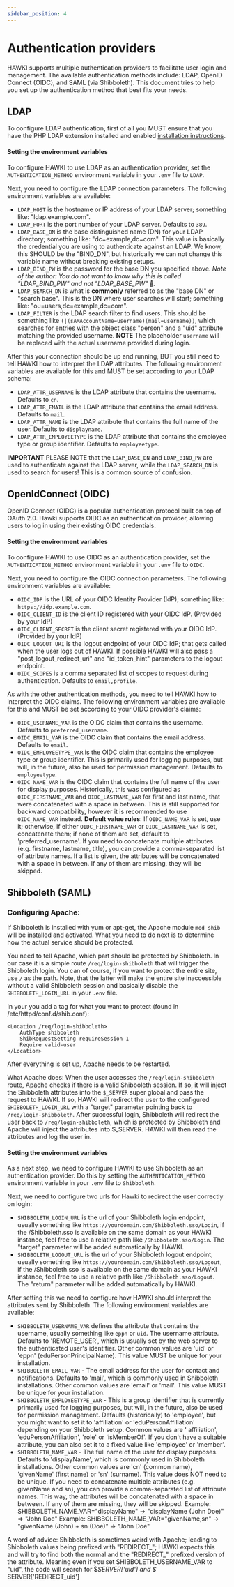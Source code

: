 ```yaml
---
sidebar_position: 4
---
```


# Authentication providers

HAWKI supports multiple authentication providers to facilitate user login and management.
The available authentication methods include: LDAP, OpenID Connect (OIDC), and SAML (via Shibboleth).
This document tries to help you set up the authentication method that best fits your needs.

## LDAP

To configure LDAP authentication, first of all you MUST ensure that you have the PHP LDAP extension installed and
enabled [installation instructions](https://www.php.net/manual/en/ldap.installation.php).

#### Setting the environment variables

To configure HAWKI to use LDAP as an authentication provider, set the `AUTHENTICATION_METHOD` environment variable in
your `.env` file to `LDAP`.

Next, you need to configure the LDAP connection parameters. The following environment variables are available:

- `LDAP_HOST` is the hostname or IP address of your LDAP server; something like: "ldap.example.com".
- `LDAP_PORT` is the port number of your LDAP server. Defaults to `389`.
- `LDAP_BASE_DN` is the base distinguished name (DN) for your LDAP directory; something like:
  "dc=example,dc=com". This value is basically the credential you are using to authenticate against an LDAP. We know,
  this SHOULD be the "BIND_DN", but historically we can not change this variable name without breaking existing setups.
- `LDAP_BIND_PW` is the password for the base DN you specified above. _Note of the author: You do not want to know why
  this is called "LDAP_BIND_PW" and not "LDAP_BASE_PW" 🙈._
- `LDAP_SEARCH_DN` is what is **commonly** referred to as the "base DN" or "search base". This is the DN where user
  searches will start; something like: "ou=users,dc=example,dc=com".
- `LDAP_FILTER` is the LDAP search filter to find users. This should be something like
  `(|(sAMAccountName=username)(mail=username))`, which searches for entries with the object class "person" and a "uid"
  attribute matching the provided username. **NOTE** The placeholder `username` will be replaced with the actual
  username provided during login.

After this your connection should be up and running, BUT you still need to tell HAWKI how to interpret the LDAP
attributes.
The following environment variables are available for this and MUST be set according to your LDAP schema:

- `LDAP_ATTR_USERNAME` is the LDAP attribute that contains the username. Defaults to `cn`.
- `LDAP_ATTR_EMAIL` is the LDAP attribute that contains the email address. Defaults to `mail`.
- `LDAP_ATTR_NAME` is the LDAP attribute that contains the full name of the user. Defaults to `displayname`.
- `LDAP_ATTR_EMPLOYEETYPE` is the LDAP attribute that contains the employee type or group identifier. Defaults to
  `employeetype`.

**IMPORTANT** PLEASE NOTE that the `LDAP_BASE_DN` and `LDAP_BIND_PW` are used to authenticate against the LDAP server,
while the `LDAP_SEARCH_DN` is used to search for users! This is a common source of confusion.

## OpenIdConnect (OIDC)

OpenID Connect (OIDC) is a popular authentication protocol built on top of OAuth 2.0.
Hawki supports OIDC as an authentication provider, allowing users to log in using their existing OIDC credentials.

#### Setting the environment variables

To configure HAWKI to use OIDC as an authentication provider, set the `AUTHENTICATION_METHOD` environment variable in
your `.env` file to `OIDC`.

Next, you need to configure the OIDC connection parameters. The following environment variables are available:

- `OIDC_IDP` is the URL of your OIDC Identity Provider (IdP); something like:
  `https://idp.example.com`.
- `OIDC_CLIENT_ID` is the client ID registered with your OIDC IdP. (Provided by your IdP)
- `OIDC_CLIENT_SECRET` is the client secret registered with your OIDC IdP. (Provided by your IdP)
- `OIDC_LOGOUT_URI` is the logout endpoint of your OIDC IdP; that gets called when the user logs out of HAWKI. If
  possible HAWKI will also pass a "post_logout_redirect_uri" and "id_token_hint" parameters to the logout endpoint.
- `OIDC_SCOPES` is a comma separated list of scopes to request during authentication. Defaults to `email,profile`.

As with the other authentication methods, you need to tell HAWKI how to interpret the OIDC claims.
The following environment variables are available for this and MUST be set according to your OIDC provider's
claims:

- `OIDC_USERNAME_VAR` is the OIDC claim that contains the username. Defaults to `preferred_username`.
- `OIDC_EMAIL_VAR` is the OIDC claim that contains the email address. Defaults to `email`.
- `OIDC_EMPLOYEETYPE_VAR` is the OIDC claim that contains the employee type or group identifier.
  This is primarily used for logging purposes, but will, in the future, also be used for permission management.
  Defaults to `employeetype`.
- `OIDC_NAME_VAR` is the OIDC claim that contains the full name of the user for display purposes.
  Historically, this was configured as `OIDC_FIRSTNAME_VAR` and `OIDC_LASTNAME_VAR` for first and last name,
  that were concatenated with a space in between. This is still supported for backward compatibility,
  however it is recommended to use `OIDC_NAME_VAR` instead.
  **Default value rules**: If `OIDC_NAME_VAR` is set, use it; otherwise, if either `OIDC_FIRSTNAME_VAR` or
  `OIDC_LASTNAME_VAR` is set,
  concatenate them; if none of them are set, default to 'preferred_username'.
  If you need to concatenate multiple attributes (e.g. firstname, lastname, title), you can provide a comma-separated
  list of attribute names. If a list is given, the attributes will be concatenated with a space in between. If any of
  them are missing, they will be skipped.

## Shibboleth (SAML)

### Configuring Apache:

If Shibboleth is installed with yum or apt-get, the Apache module `mod_shib` will be installed and activated.
What you need to do next is to determine how the actual service should be protected.

You need to tell Apache, which part should be protected by Shibboleth. In our case it is a simple route
`/req/login-shibboleth` that will trigger the Shibboleth login. You can of course, if you want to protect the entire
site, use `/` as the path. Note, that the latter will make the entire site inaccessible without a valid Shibboleth
session and basically disable the `SHIBBOLETH_LOGIN_URL` in your `.env` file.

In your <VirtualHost> you add a <Location> tag for what you want to protect (found in /etc/httpd/conf.d/shib.conf):

```apacheconf
<Location /req/login-shibboleth>
    AuthType shibboleth
    ShibRequestSetting requireSession 1
    Require valid-user
</Location>
```

After everything is set up, Apache needs to be restarted.

What Apache does: When the user accesses the `/req/login-shibboleth` route, Apache checks if there is a valid Shibboleth
session. If so, it will inject the Shibboleth attributes into the `$_SERVER` super global and pass the request to HAWKI.
If so, HAWKI will redirect the user to the configured `SHIBBOLETH_LOGIN_URL` with a "target" parameter pointing back to
`/req/login-shibboleth`. After successful login, Shibboleth will redirect the user back to `/req/login-shibboleth`,
which is protected by Shibboleth and Apache will inject the attributes into $_SERVER.
HAWKI will then read the attributes and log the user in.

#### Setting the environment variables

As a next step, we need to configure HAWKI to use Shibboleth as an authentication provider.
Do this by setting the `AUTHENTICATION_METHOD` environment variable in your `.env` file to `Shibboleth`.

Next, we need to configure two urls for Hawki to redirect the user correctly on login:

- `SHIBBOLETH_LOGIN_URL` is the url of your Shibboleth login endpoint, usually something like
  `https://yourdomain.com/Shibboleth.sso/Login`, if the /Shibboleth.sso is available on the same domain as your HAWKI
  instance, feel free to use a relative path like `/Shibboleth.sso/Login`. The "target" parameter will be added
  automatically by HAWKI.
- `SHIBBOLETH_LOGOUT_URL` is the url of your Shibboleth logout endpoint, usually something like
  `https://yourdomain.com/Shibboleth.sso/Logout`, if the /Shibboleth.sso is available on the same domain as your HAWKI
  instance, feel free to use a relative path like `/Shibboleth.sso/Logout`. The "return" parameter will be added
  automatically by HAWKI.

After setting this we need to configure how HAWKI should interpret the attributes sent by Shibboleth.
The following environment variables are available:

- `SHIBBOLETH_USERNAME_VAR` defines the attribute that contains the username, usually something like `eppn` or `uid`.
  The username attribute.
  Defaults to 'REMOTE_USER', which is usually set by the web server to the authenticated user's identifier.
  Other common values are 'uid' or 'eppn' (eduPersonPrincipalName). This value MUST be unique for your installation.
- `SHIBBOLETH_EMAIL_VAR` - The email address for the user for contact and notifications. Defaults to 'mail', which is
  commonly used in Shibboleth installations. Other common values are 'email' or 'mail'. This value MUST be unique for
  your installation.
- `SHIBBOLETH_EMPLOYEETYPE_VAR` - This is a group identifier that is currently primarily used for logging purposes,
  but will, in the future, also be used for permission management. Defaults (historically) to 'employee', but you might
  want to set it to 'affiliation' or 'eduPersonAffiliation' depending on your Shibboleth setup. Common values are '
  affiliation', 'eduPersonAffiliation', 'role' or 'isMemberOf'.
  If you don't have a suitable attribute, you can also set it to a fixed value like 'employee' or 'member'.
- `SHIBBOLETH_NAME_VAR` - The full name of the user for display purposes. Defaults to 'displayName', which is commonly
  used in Shibboleth installations.
  Other common values are 'cn' (common name), 'givenName' (first name) or 'sn' (surname). This value does NOT need to be
  unique.
  If you need to concatenate multiple attributes (e.g. givenName and sn), you can provide a comma-separated list of
  attribute names.
  This way, the attributes will be concatenated with a space in between. If any of them are missing, they will be
  skipped.
  Example: SHIBBOLETH_NAME_VAR="displayName" -> "displayName (John Doe)" => "John Doe"
  Example: SHIBBOLETH_NAME_VAR="givenName,sn" -> "givenName (John) + sn (Doe)" => "John Doe"

A word of advice: Shibboleth is sometimes weird with Apache; leading to Shibboleth values being prefixed with
"REDIRECT_"; HAWKI expects this and will try to find both the normal and the "REDIRECT_" prefixed version of the
attribute. Meaning even if you set SHIBBOLETH_USERNAME_VAR to "uid", the code will search for $_SERVER['uid'] and $_
SERVER['REDIRECT_uid']
